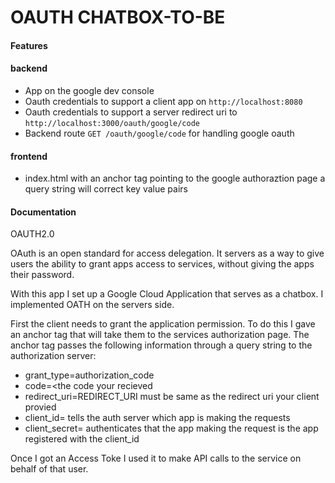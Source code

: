 OAUTH CHATBOX-TO-BE
===

#### Features
#### backend
* App on the google dev console
* Oauth credentials to support a client app on `http://localhost:8080`
* Oauth credentials to support a server redirect uri  to `http://localhost:3000/oauth/google/code`
* Backend route `GET /oauth/google/code` for handling google oauth

#### frontend
* index.html with an anchor tag pointing to the google authoraztion page a query string will correct key value pairs

####  Documentation  

OAUTH2.0

OAuth is an open standard for access delegation. It servers as a way to give users the ability to grant apps access to services, without giving the apps their password.

With this app I set up a Google Cloud Application that serves as a chatbox. I implemented OATH on the servers side.

First the client needs to grant the application permission. To do this I gave an anchor tag that will take them to the services authorization page. The anchor tag passes the following information through a query string to the authorization server:
* grant_type=authorization_code
* code=<the code your recieved
* redirect_uri=REDIRECT_URI must be same as the redirect uri your client provied
* client_id=<your client id> tells the auth server which app is making the requests
* client_secret=<your client secret> authenticates that the app making the request is the app registered  with the client_id

Once I got an Access Toke I used it to make API calls to the service on behalf of that user.
